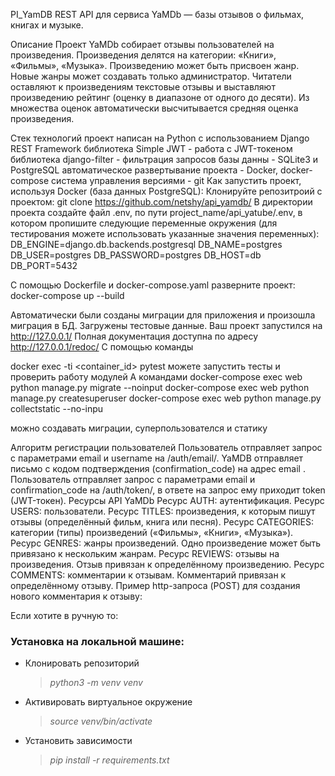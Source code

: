 PI_YamDB
REST API для сервиса YaMDb — базы отзывов о фильмах, книгах и музыке.

Описание
Проект YaMDb собирает отзывы пользователей на произведения. Произведения делятся на категории: «Книги», «Фильмы», «Музыка». Произведению может быть присвоен жанр. Новые жанры может создавать только администратор. Читатели оставляют к произведениям текстовые отзывы и выставляют произведению рейтинг (оценку в диапазоне от одного до десяти). Из множества оценок автоматически высчитывается средняя оценка произведения.

Стек технологий
проект написан на Python с использованием Django REST Framework
библиотека Simple JWT - работа с JWT-токеном
библиотека django-filter - фильтрация запросов
базы данны - SQLite3 и PostgreSQL
автоматическое развертывание проекта - Docker, docker-compose
система управления версиями - git
Как запустить проект, используя Docker (база данных PostgreSQL):
Клонируйте репозитроий с проектом:
git clone https://github.com/netshy/api_yamdb/
В директории проекта создайте файл .env, по пути project_name/api_yatube/.env, в котором пропишите следующие переменные окружения (для тестирования можете использовать указанные значения переменных):
DB_ENGINE=django.db.backends.postgresql
DB_NAME=postgres
DB_USER=postgres
DB_PASSWORD=postgres
DB_HOST=db
DB_PORT=5432

С помощью Dockerfile и docker-compose.yaml разверните проект:
docker-compose up --build

Автоматически были созданы миграции для приложения и произошла миграция в БД. Загружены тестовые данные.
Ваш проект запустился на http://127.0.0.1/
Полная документация доступна по адресу http://127.0.0.1/redoc/
С помощью команды

docker exec -ti <container_id> pytest
можете запустить тесты и проверить работу модулей
А командами
docker-compose exec web python manage.py migrate --noinput
docker-compose exec web python manage.py createsuperuser
docker-compose exec web python manage.py collectstatic --no-inpu

можно создавать миграции, суперпользователся и статику


Алгоритм регистрации пользователей
Пользователь отправляет запрос с параметрами email и username на /auth/email/.
YaMDB отправляет письмо с кодом подтверждения (confirmation_code) на адрес email .
Пользователь отправляет запрос с параметрами email и confirmation_code на /auth/token/, в ответе на запрос ему приходит token (JWT-токен).
Ресурсы API YaMDb
Ресурс AUTH: аутентификация.
Ресурс USERS: пользователи.
Ресурс TITLES: произведения, к которым пишут отзывы (определённый фильм, книга или песня).
Ресурс CATEGORIES: категории (типы) произведений («Фильмы», «Книги», «Музыка»).
Ресурс GENRES: жанры произведений. Одно произведение может быть привязано к нескольким жанрам.
Ресурс REVIEWS: отзывы на произведения. Отзыв привязан к определённому произведению.
Ресурс COMMENTS: комментарии к отзывам. Комментарий привязан к определённому отзыву.
Пример http-запроса (POST) для создания нового комментария к отзыву:

Если хотите в ручную то:
### Установка на локальной машине:
* Клонировать репозиторий
  >*python3 -m venv venv*
* Активировать виртуальное окружение
  >*source venv/bin/activate*
* Установить зависимости
  >*pip install -r requirements.txt*
 